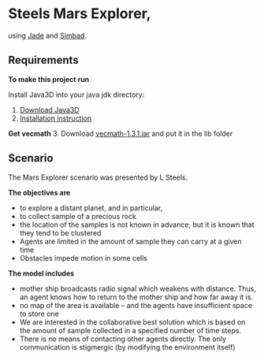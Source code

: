 Steels Mars Explorer,
=============
using <a href="http://jade.tilab.com/">Jade</a> and <a href="http://simbad.sourceforge.net/">Simbad</a>.

Requirements
-------------
**To make this project run**

Install Java3D into your java jdk directory:
1. <a href="https://java3d.java.net/binary-builds.html">Download Java3D</a>
2. <a href="http://download.java.net/media/java3d/builds/release/1.5.1/README-download">Installation
instruction</a>

**Get vecmath**
3. Download <a href="http://mirrors.ibiblio.org/pub/mirrors/maven/java3d/jars/vecmath-1.3.1
.jar">vecmath-1.3.1.jar</a> and put it in the lib folder

Scenario
-------------
The Mars Explorer scenario was presented by L Steels.

**The objectives are**

 * to explore a distant planet, and in particular,
 * to collect sample of a precious rock
 * the location of the samples is not known in advance, but it is known that they tend to be clustered
 * Agents are limited in the amount of sample they can carry at a given time
 * Obstacles impede motion in some cells


**The model includes**
 * mother ship broadcasts radio signal which weakens with distance. Thus, an agent knows how to return to the mother ship and how far away it is.
 * no map of the area is available – and the agents have insufficient space to store one
 * We are interested in the collaborative best solution which is based on the amount of sample collected in a specified number of time steps.
 * There is no means of contacting other agents directly. The only communication is stigmergic (by modifying the environment itself)